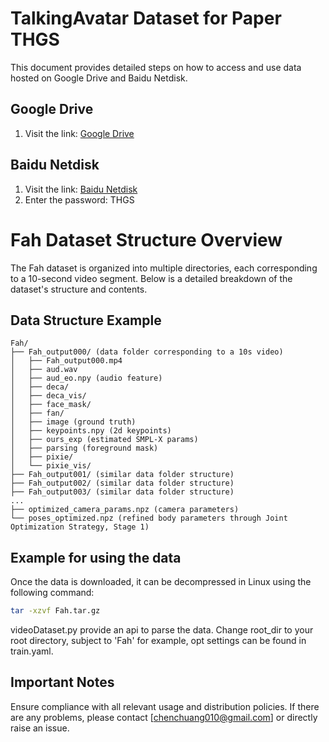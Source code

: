 # TalkingAvatar Dataset for Paper THGS

This document provides detailed steps on how to access and use data hosted on Google Drive and Baidu Netdisk.

## Google Drive
1. Visit the link: [Google Drive](https://drive.google.com/drive/folders/15Ly9UUoeltswIsJU9Fp7tAuaIlcS98gI?usp=sharing)

## Baidu Netdisk
1. Visit the link: [Baidu Netdisk](https://pan.baidu.com/s/1nwiieKtYzNtgfMkuQERpaw?pwd=THGS)
2. Enter the password: THGS
   
# Fah Dataset Structure Overview

The Fah dataset is organized into multiple directories, each corresponding to a 10-second video segment. Below is a detailed breakdown of the dataset's structure and contents.

## Data Structure Example
```
Fah/
├── Fah_output000/ (data folder corresponding to a 10s video)
│   ├── Fah_output000.mp4
│   ├── aud.wav
│   ├── aud_eo.npy (audio feature)
│   ├── deca/
│   ├── deca_vis/
│   ├── face_mask/
│   ├── fan/
│   ├── image (ground truth)
│   ├── keypoints.npy (2d keypoints)
│   ├── ours_exp (estimated SMPL-X params)
│   ├── parsing (foreground mask)
│   ├── pixie/
│   └── pixie_vis/
├── Fah_output001/ (similar data folder structure)
├── Fah_output002/ (similar data folder structure)
├── Fah_output003/ (similar data folder structure)
...
├── optimized_camera_params.npz (camera parameters)
└── poses_optimized.npz (refined body parameters through Joint Optimization Strategy, Stage 1)
```

## Example for using the data

Once the data is downloaded, it can be decompressed in Linux using the following command:
```bash
tar -xzvf Fah.tar.gz 
```
videoDataset.py provide an api to parse the data. Change root_dir to your root directory, subject to 'Fah' for example, opt settings can be found in train.yaml.

## Important Notes
Ensure compliance with all relevant usage and distribution policies.
If there are any problems, please contact [chenchuang010@gmail.com] or directly raise an issue.
